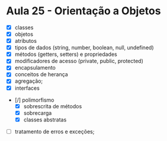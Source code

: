 # Aula 25 - Orientação a Objetos

- [x] classes
- [x] objetos
- [x] atributos
- [x] tipos de dados (string, number, boolean, null, undefined)
- [x] métodos (getters, setters) e propriedades
- [x] modificadores de acesso (private, public, protected)
- [x] encapsulamento
- [x] conceitos de herança
- [x] agregação;
- [x] interfaces
- [/] polimorfismo
  - [x] sobrescrita de métodos
  - [x] sobrecarga
  - [x] classes abstratas
- [ ] tratamento de erros e exceções;
